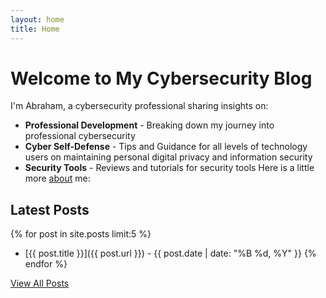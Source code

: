 ```yaml
---
layout: home
title: Home
---
```


# Welcome to My Cybersecurity Blog

I'm Abraham, a cybersecurity professional sharing insights on:
- **Professional Development** - Breaking down my journey into professional cybersecurity
- **Cyber Self-Defense** - Tips and Guidance for all levels of technology users on maintaining personal digital privacy and information security
- **Security Tools** - Reviews and tutorials for security tools
Here is a little more [about](/about.md/) me:

## Latest Posts

{% for post in site.posts limit:5 %}
- [{{ post.title }}]({{ post.url }}) - {{ post.date | date: "%B %d, %Y" }}
{% endfor %}

[View All Posts](/blog/)